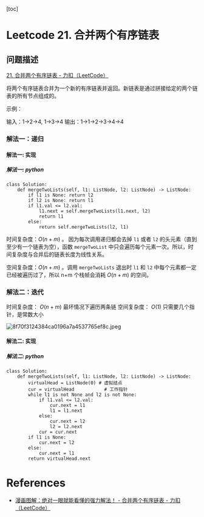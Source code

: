 
[toc]

# Leetcode 21. 合并两个有序链表 

## 问题描述

[21. 合并两个有序链表 - 力扣（LeetCode）](https://leetcode-cn.com/problems/merge-two-sorted-lists/)

将两个有序链表合并为一个新的有序链表并返回。新链表是通过拼接给定的两个链表的所有节点组成的。 

示例：

输入：1->2->4, 1->3->4
输出：1->1->2->3->4->4

### 解法一：递归

#### 解法一: 实现

##### 解法一: python

```
class Solution:
    def mergeTwoLists(self, l1: ListNode, l2: ListNode) -> ListNode:
        if l1 is None: return l2
        if l2 is None: return l1
        if l1.val <= l2.val:
            l1.next = self.mergeTwoLists(l1.next, l2)
            return l1
        else:
            return self.mergeTwoLists(l2, l1)
```

时间复杂度：$O(n+m)$ 。 因为每次调用递归都会去掉 `l1` 或者 `l2` 的头元素（直到至少有一个链表为空），函数 `mergeTwoList` 中只会遍历每个元素一次。所以，时间复杂度与合并后的链表长度为线性关系。

空间复杂度：$O(n+m)$ 。调用 `mergeTwoLists` 退出时 `l1` 和 `l2` 中每个元素都一定已经被遍历过了，所以 n+m 个栈帧会消耗 $O(n+m)$ 的空间。

### 解法二：迭代

时间复杂度： $O(n+m)$ 最坏情况下遍历两条链
空间复杂度： $O(1)$ 只需要几个指针，是常数大小

![8f70f3124384ca0196a7a4537765ef8c.jpeg](evernotecid://7E3AE0DC-DC71-4DDC-9CC8-0C832D6C11C2/appyinxiangcom/22483756/ENResource/p10713)

#### 解法二: 实现

##### 解法二: python

```
class Solution:
    def mergeTwoLists(self, l1: ListNode, l2: ListNode) -> ListNode:
        virtualHead = ListNode(0) # 虚拟结点
        cur = virtualHead           # 工作指针
        while l1 is not None and l2 is not None:
            if l1.val <= l2.val:
                cur.next = l1
                l1 = l1.next
            else:
                cur.next = l2
                l2 = l2.next
            cur = cur.next
        if l1 is None:
            cur.next = l2
        else:
            cur.next = l1
        return virtualHead.next
```

# References
- [漫画图解：绝对一眼就能看懂的强力解法！ - 合并两个有序链表 - 力扣（LeetCode）](https://leetcode-cn.com/problems/merge-two-sorted-lists/solution/man-hua-ti-jie-by-ivan1-2/)
